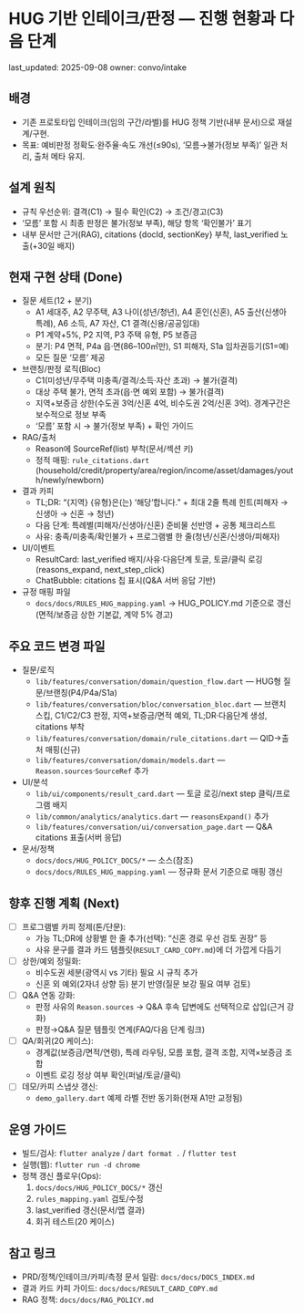 # HUG 기반 인테이크/판정 — 진행 현황과 다음 단계

last_updated: 2025-09-08
owner: convo/intake

## 배경
- 기존 프로토타입 인테이크(임의 구간/라벨)를 HUG 정책 기반(내부 문서)으로 재설계/구현.
- 목표: 예비판정 정확도·완주율·속도 개선(≤90s), ‘모름→불가(정보 부족)’ 일관 처리, 출처 메타 유지.

## 설계 원칙
- 규칙 우선순위: 결격(C1) → 필수 확인(C2) → 조건/경고(C3)
- ‘모름’ 포함 시 최종 판정은 불가(정보 부족), 해당 항목 ‘확인불가’ 표기
- 내부 문서만 근거(RAG), citations {docId, sectionKey} 부착, last_verified 노출(+30일 배지)

## 현재 구현 상태 (Done)
- 질문 세트(12 + 분기)
  - A1 세대주, A2 무주택, A3 나이(성년/청년), A4 혼인(신혼), A5 출산(신생아 특례), A6 소득, A7 자산, C1 결격(신용/공공임대)
  - P1 계약+5%, P2 지역, P3 주택 유형, P5 보증금
  - 분기: P4 면적, P4a 읍·면(86–100㎡만), S1 피해자, S1a 임차권등기(S1=예)
  - 모든 질문 ‘모름’ 제공
- 브랜칭/판정 로직(Bloc)
  - C1(미성년/무주택 미충족/결격/소득·자산 초과) → 불가(결격)
  - 대상 주택 불가, 면적 초과(읍·면 예외 포함) → 불가(결격)
  - 지역+보증금 상한(수도권 3억/신혼 4억, 비수도권 2억/신혼 3억). 경계구간은 보수적으로 정보 부족
  - ‘모름’ 포함 시 → 불가(정보 부족) + 확인 가이드
- RAG/출처
  - Reason에 SourceRef(list) 부착(문서/섹션 키)
  - 정적 매핑: `rule_citations.dart` (household/credit/property/area/region/income/asset/damages/youth/newly/newborn)
- 결과 카피
  - TL;DR: “{지역} {유형}은(는) ‘해당’합니다.” + 최대 2줄 특례 힌트(피해자 → 신생아 → 신혼 → 청년)
  - 다음 단계: 특례별(피해자/신생아/신혼) 준비물 선반영 + 공통 체크리스트
  - 사유: 충족/미충족/확인불가 + 프로그램별 한 줄(청년/신혼/신생아/피해자)
- UI/이벤트
  - ResultCard: last_verified 배지/사유·다음단계 토글, 토글/클릭 로깅(reasons_expand, next_step_click)
  - ChatBubble: citations 칩 표시(Q&A 서버 응답 기반)
- 규정 매핑 파일
  - `docs/docs/RULES_HUG_mapping.yaml` → HUG_POLICY.md 기준으로 갱신(면적/보증금 상한 기본값, 계약 5% 경고)

## 주요 코드 변경 파일
- 질문/로직
  - `lib/features/conversation/domain/question_flow.dart` — HUG형 질문/브랜칭(P4/P4a/S1a)
  - `lib/features/conversation/bloc/conversation_bloc.dart` — 브랜치 스킵, C1/C2/C3 판정, 지역+보증금/면적 예외, TL;DR·다음단계 생성, citations 부착
  - `lib/features/conversation/domain/rule_citations.dart` — QID→출처 매핑(신규)
  - `lib/features/conversation/domain/models.dart` — `Reason.sources`·`SourceRef` 추가
- UI/분석
  - `lib/ui/components/result_card.dart` — 토글 로깅/next step 클릭/프로그램 배지
  - `lib/common/analytics/analytics.dart` — `reasonsExpand()` 추가
  - `lib/features/conversation/ui/conversation_page.dart` — Q&A citations 표출(서버 응답)
- 문서/정책
  - `docs/docs/HUG_POLICY_DOCS/*` — 소스(참조)
  - `docs/docs/RULES_HUG_mapping.yaml` — 정규화 문서 기준으로 매핑 갱신

## 향후 진행 계획 (Next)
- [ ] 프로그램별 카피 정제(톤/단문):
  - 가능 TL;DR에 상황별 한 줄 추가(선택): “신혼 경로 우선 검토 권장” 등
  - 사유 문구를 결과 카드 템플릿(`RESULT_CARD_COPY.md`)에 더 가깝게 다듬기
- [ ] 상한/예외 정밀화:
  - 비수도권 세분(광역시 vs 기타) 필요 시 규칙 추가
  - 신혼 외 예외(2자녀 상향 등) 분기 반영(질문 보강 필요 여부 검토)
- [ ] Q&A 연동 강화:
  - 판정 사유의 `Reason.sources` → Q&A 후속 답변에도 선택적으로 삽입(근거 강화)
  - 판정→Q&A 질문 템플릿 연계(FAQ/다음 단계 링크)
- [ ] QA/회귀(20 케이스):
  - 경계값(보증금/면적/연령), 특례 라우팅, 모름 포함, 결격 조합, 지역×보증금 조합
  - 이벤트 로깅 정상 여부 확인(퍼널/토글/클릭)
- [ ] 데모/카피 스냅샷 갱신:
  - `demo_gallery.dart` 예제 라벨 전반 동기화(현재 A1만 교정됨)

## 운영 가이드
- 빌드/검사: `flutter analyze` / `dart format .` / `flutter test`
- 실행(웹): `flutter run -d chrome`
- 정책 갱신 플로우(Ops):
  1) `docs/docs/HUG_POLICY_DOCS/*` 갱신
  2) `rules_mapping.yaml` 검토/수정
  3) last_verified 갱신(문서/앱 결과)
  4) 회귀 테스트(20 케이스)

## 참고 링크
- PRD/정책/인테이크/카피/측정 문서 일람: `docs/docs/DOCS_INDEX.md`
- 결과 카드 카피 가이드: `docs/docs/RESULT_CARD_COPY.md`
- RAG 정책: `docs/docs/RAG_POLICY.md`

